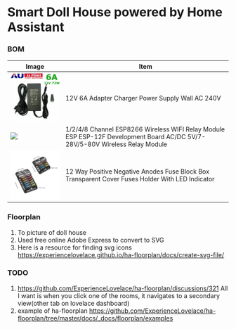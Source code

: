 # Smart Doll House powered by Home Assistant

### BOM

| Image | Item | 
|-------|------|
| <img src="/images/12v6apowersupply.jpg" width="250" alt="12V 6A power supply">    | 12V 6A Adapter Charger Power Supply Wall AC 240V |
| <img src="https://www.esphome-devices.com/static/58c34e6be59353c4f0db76271ceeb91c/3be34/image.webp" width=250 > | 1/2/4/8 Channel ESP8266 Wireless WIFI Relay Module ESP ESP-12F Development Board AC/DC 5V/7-28V/5-80V Wireless Relay Module |
| <img src="/images/12wayfuseblock.png" width="250" > | 12 Way Positive Negative Anodes Fuse Block Box Transparent Cover Fuses Holder With LED Indicator |

### Floorplan 

1. To picture of doll house
2. Used free online Adobe Express to convert to SVG
3. Here is a resource for finding svg icons https://experiencelovelace.github.io/ha-floorplan/docs/create-svg-file/

### TODO
1. https://github.com/ExperienceLovelace/ha-floorplan/discussions/321
   All I want is when you click one of the rooms, it navigates to a secondary view(other tab on lovelace dashboard)
2. example of ha-floorplan
   https://github.com/ExperienceLovelace/ha-floorplan/tree/master/docs/_docs/floorplan/examples
